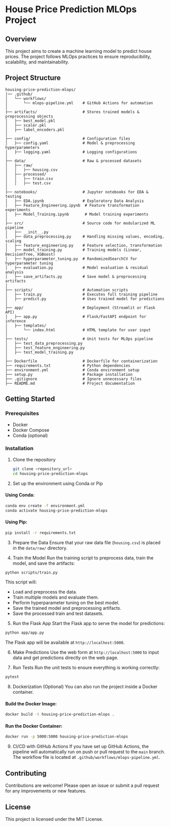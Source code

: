 # House Price Prediction MLOps Project

## Overview
This project aims to create a machine learning model to predict house prices. The project follows MLOps practices to ensure reproducibility, scalability, and maintainability.

## Project Structure
```
housing-price-prediction-mlops/
│── .github/
│   └── workflows/
│       └── mlops-pipeline.yml    # GitHub Actions for automation
│
├── artifacts/                    # Stores trained models & preprocessing objects
│   ├── best_model.pkl
│   ├── scaler.pkl
│   ├── label_encoders.pkl
│
├── config/                       # Configuration files
│   ├── config.yaml               # Model & preprocessing hyperparameters
│   ├── logging.yaml              # Logging configurations
│
├── data/                         # Raw & processed datasets
│   ├── raw/
│   │   ├── housing.csv
│   ├── processed/
│   │   ├── train.csv
│   │   ├── test.csv
│
├── notebooks/                    # Jupyter notebooks for EDA & testing
│   ├── EDA.ipynb                 # Exploratory Data Analysis
│   ├── Feature_Engineering.ipynb  # Feature transformation experiments
│   ├── Model_Training.ipynb       # Model training experiments
│
├── src/                          # Source code for modularized ML pipeline
│   ├── __init__.py
│   ├── data_preprocessing.py     # Handling missing values, encoding, scaling
│   ├── feature_engineering.py    # Feature selection, transformation
│   ├── model_training.py         # Training models (Linear, DecisionTree, XGBoost)
│   ├── hyperparameter_tuning.py  # RandomizedSearchCV for hyperparameter tuning
│   ├── evaluation.py             # Model evaluation & residual analysis
│   ├── save_artifacts.py         # Save model & preprocessing artifacts
│
├── scripts/                      # Automation scripts
│   ├── train.py                  # Executes full training pipeline
│   ├── predict.py                # Uses trained model for predictions
│
├── app/                          # Deployment (Streamlit or Flask API)
│   ├── app.py                    # Flask/FastAPI endpoint for inference
│   ├── templates/
│       └── index.html            # HTML template for user input
│
├── tests/                        # Unit tests for MLOps pipeline
│   ├── test_data_preprocessing.py
│   ├── test_feature_engineering.py
│   ├── test_model_training.py
│
├── Dockerfile                    # Dockerfile for containerization
├── requirements.txt              # Python dependencies
├── environment.yml               # Conda environment setup
├── setup.py                      # Package installation
├── .gitignore                    # Ignore unnecessary files
├── README.md                     # Project documentation
```

## Getting Started
### Prerequisites
- Docker
- Docker Compose
- Conda (optional)

### Installation
1. Clone the repository
   ```sh
   git clone <repository_url>
   cd housing-price-prediction-mlops
   ```

2. Set up the environment using Conda or Pip

#### Using Conda:
```sh
conda env create -f environment.yml
conda activate housing-price-prediction-mlops
```

#### Using Pip:
```sh
pip install -r requirements.txt
```

3. Prepare the Data
Ensure that your raw data file (`housing.csv`) is placed in the `data/raw/` directory.

4. Train the Model
Run the training script to preprocess data, train the model, and save the artifacts:
```sh
python scripts/train.py
```
This script will:
- Load and preprocess the data.
- Train multiple models and evaluate them.
- Perform hyperparameter tuning on the best model.
- Save the trained model and preprocessing artifacts.
- Save the processed train and test datasets.

5. Run the Flask App
Start the Flask app to serve the model for predictions:
```sh
python app/app.py
```
The Flask app will be available at `http://localhost:5000`.

6. Make Predictions
Use the web form at `http://localhost:5000` to input data and get predictions directly on the web page.

7. Run Tests
Run the unit tests to ensure everything is working correctly:
```sh
pytest
```

8. Dockerization (Optional)
You can also run the project inside a Docker container.

#### Build the Docker Image:
```sh
docker build -t housing-price-prediction-mlops .
```

#### Run the Docker Container:
```sh
docker run -p 5000:5000 housing-price-prediction-mlops
```

9. CI/CD with GitHub Actions
If you have set up GitHub Actions, the pipeline will automatically run on push or pull request to the `main` branch. The workflow file is located at `.github/workflows/mlops-pipeline.yml`.

## Contributing
Contributions are welcome! Please open an issue or submit a pull request for any improvements or new features.

## License
This project is licensed under the MIT License.